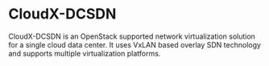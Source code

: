 # CloudX-DCSDN

CloudX-DCSDN is an OpenStack supported network virtualization solution for a single cloud data center. It uses VxLAN based overlay SDN technology and supports multiple virtualization platforms.
